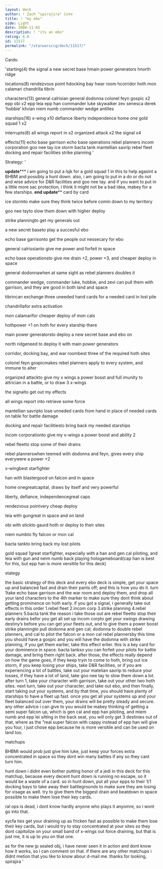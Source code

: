 ```yaml
---
layout: deck
author: ! Zach "spirajira" Cute
title: ! "my ebo"
side: Light
date: 2000-11-02
description: ! "its an ebo"
rating: 4.0
id: 11517
permalink: "/starwarsccg/deck/11517/"
---
```

Cards: 

'starting(4)
the signal
a new secret base
hmain power generators
hnorth ridge

locations(8)
rendezvous point
hdocking bay
hwar room
hcorridor
hoth
mon calamari
chandrilla
tibrin

characters(13)
general calrisian
general dodonna
colonel feyn gospic x2
epp obi x2
epp leia
epp han
commander luke skywalker
zev senesca
derek ’hobbie’ klivian
niem numb
commander wedge antilles

starships(16)
x-wing x10
defiance
liberty
independence
home one
gold squad 1 x2

interrupts(8)
all wings report in x2
organized attack x2
the signal x4

effects(11)
echo base garrison
echo base operations
rebel planners
incom corporation
goo nee tay
ice storm
bacta tank
mantellian savrip
rebel fleet
docking and repair facilities
strike planning
'

Strategy: '

**************update*****************
i am going to put a lsjk for a gold squad 1 in this to help agasint a BHBM and possibly a hunt down. also, i am going to put in a do or do not and wise advice for D&R facilities and goo nee tay.  and if you want to put in a little more sac protection, i think it might not be a bad idea, mabey for a few starships.
************end update**************
card by card

ice stormto make sure they think twice before comin down to my territory

goo nee tayto slow them down with higher deploy

strike planningto get my generals out

a new secret baseto play a succesful ebo

echo base garrisonto get the people out nessecary for ebo

general calrissianto give me power and forfeit in space

echo base operationsto give me drain +2, power +3, and cheaper deploy in space

general dodonnawhen at same sight as rebel planners doubles it

commander wedge, commander luke, hobbie, and zevi can pull them with garrison, and they are good in both land and space

tibrincan exchange three uneeded hand cards for a needed card in lost pile

chandrillafor extra activation

mon calamarifor cheaper deploy of mon cals

hothpower +1 on hoth for every starship there

main power generatorsto deploy a new secret base and ebo on

north ridgeneed to deploy it with main power generators

corridor, docking bay, and war roombest three of the required hoth sites

colonel feyn gospicmakes rebel planners apply to every system, and immune to alter

organized attackto give my x wings a power bosst and full imunity to attrician in a battle, or to draw 3 x-wings

the signalto get out my effects

all wings report into retrieve some force

mantellian savripto lose unneded cards from hand in place of needed cards on table for battle damage

docking and repair facilitiesto bring back my needed starships

incom corporationto give my x-wings a power boost and ability 2

rebel fleetto stop some of their drains

rebel plannerswhen teemed with dodonna and feyn, gives every ship everywere a power +2

x-wingbest starfighter

han with blastergood on falcon and in space

home onegreatcapital, draws by itself and very powerful

liberty, defiance, independencegreat caps

rendezvous pointvery cheap deploy

leia with gungreat in space and on land

obi with stickto gaurd hoth or deploy to their sites

niem numbto fly falcon or mon cal

bacta tankto bring back my lost pilots

gold squad 1great starfighter, especially with a han and gen cal piloting, and leia with gun and neim numb back playing hologameboard(cap han is best for this, but epp han is more versitile for this deck)

stategy

the basic strategy of this deck and every ebo deck is simple, get your space up and balanced fast and drain their pants off; and this is how you do it.
turn 1take echo base garrison and the war room and deploy them, and drop all your land characters to the 4th marker to make sure they dont think about getting prominence on hoth early.  if you got a signal, i generally take out effects in this order
1.rebel fleet
2.incom corp
3.strike planning
4.rebel planners
5.bacta tank
the reason i take those out are
rebel fleetto stop their early drains befor you get all set up
incom corpto get your xwings drawing destiny’s before you can get your fleets out, and to give them a power boost
strike planningto pull dodonna and gen cal; dodonna to double rebel planners, and cal to pilot the falcon or a mon cal
rebel plannersby this time you should have a gospic and you will have the dodonna with strike planning, if you get them earlier, take this effect erlier.  this is a key card for your dominence in space.
bacta tankso you can forfeit your pilots for battle damage, and bring them right back.
after those, the effects really depend on how the game goes, if they keep tryin to come to hoth, bring out ice storm, if you keep losing your ships, take D&R facilities, or if you are experiencing a lot of battles, take out your matelian savrip to reduce your losses, if they have a lot of land, take goo nee tay to slow them down a lot.
after turn 1, take your character with garrison, take out your other two hoth sites.  next turn, take out your character, and take out ebo, and then finally, start taking out your systems, and by that time, you should have plenty of starships to have a fleet up fast.  once you get all your systems up and your fleet balanced out over them, your drains will be pretty steady and secure.  any other advice i can give to you would be mabey thinking of getting a semi super falcon up, which is gen cal and epp han piloting, and miem numb and epp lei sitting in the back seat, you will only get 3 destinies out of that, where as the ”real super falcon with cappy instead of epp han will give you four, i just chose epp because he is more versitile and can be used on land too.

matchups

BHBMi would prob just give him luke, just keep your forces extra concentrated in space so they dont win many battles if any so they cant turn him.

hunt down i didnt even bother putting honor of a jedi in this deck for this matchup, because every decent hunt down is running no escape, so it would be a waste of a card.  so in hunt down, put all your epps to their 1/1 docking bays to take away their battlegrounds to make sure they are losing for visage as well.  try to give them the biggest drain and beatdown in space possible to make them lose their key cards.

ral ops is dead, i dont know hardly anyone who plays it anyomre, so i wont go into that.

sycfa ties get your draining up as fricken fast as possible to make them lose their key cards, but i would try to stay concentrated at your sites so they dont capitolize on your small band of x-wings out force draining, but that is just me, it is up to you on that one.

as for the new jp sealed obj, i have never seen it in action and dont know how it works, so i can comment on that.  if there are any other matchups i didnt metion that you like to know abour d-mail me.  thanks for looking,
       spirajira
'
